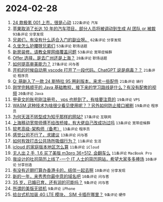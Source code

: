 # 2024-02-28

1. [24 款极氪 001 上市，很是心动](https://www.v2ex.com/t/1018982) `122条评论` `汽车`
1. [苹果取消了长达 10 年的汽车项目，部分人员将被调动到生成 AI 团队 or 被裁](https://www.v2ex.com/t/1018981) `93条评论` `分享发现`
1. [兄弟们，有没有什么适合入门的副业呀。](https://www.v2ex.com/t/1019005) `62条评论` `分享发现`
1. [久坐怎么护腰呀兄弟们](https://www.v2ex.com/t/1018994) `53条评论` `职场话题`
1. [新房装修，请教全屋网络覆盖问题](https://www.v2ex.com/t/1019000) `53条评论` `宽带症候群`
1. [Offer 选择，是去广州还是上海？](https://www.v2ex.com/t/1019023) `28条评论` `职场话题`
1. [如何提高审美能力？](https://www.v2ex.com/t/1018985) `27条评论` `问与答`
1. [开机的时候自动用 vscode 打开了一段代码。ChatGPT 说是病毒？？](https://www.v2ex.com/t/1019026) `21条评论` `程序员`
1. [Q: 萌新入了一款 24 斯特拉 95 圈刹版本，来求一些配件](https://www.v2ex.com/t/1018984) `21条评论` `骑行`
1. [刚学完韩顺平的 Java 基础教程，接下来的学习路线是什么？有没有配套的视频](https://www.v2ex.com/t/1019028) `20条评论` `Java`
1. [甲骨文的账号刚注册号， vps 也抢到了，有啥要注意的](https://www.v2ex.com/t/1019035) `19条评论` `VPS`
1. [WASM 这种技术为啥很少看见使用呢？？另外如何防止接口被刷](https://www.v2ex.com/t/1019016) `19条评论` `程序员`
1. [为何天涯不转型成为知乎那样的网站?](https://www.v2ex.com/t/1019040) `17条评论` `互联网`
1. [上海移动宽带师傅不给改桥接，有大佬自己改成功过吗](https://www.v2ex.com/t/1019049) `13条评论` `宽带症候群`
1. [软考高级-架构师（备考）](https://www.v2ex.com/t/1019043) `13条评论` `程序员`
1. [感觉公司不行了，求建议](https://www.v2ex.com/t/1019041) `13条评论` `问与答`
1. [如何有效打击公共场所吸烟行为？](https://www.v2ex.com/t/1019075) `11条评论` `生活`
1. [icloud 的家庭版本地区怎么算](https://www.v2ex.com/t/1018991) `11条评论` `iCloud`
1. [无人出 2 手, 1.6 买了美版 m3pro 36+512, 会翻车么](https://www.v2ex.com/t/1018989) `11条评论` `MacBook Pro`
1. [我设计的吐司简历上线了-一个 IT 人士的简历网站，希望大家多多捧场](https://www.v2ex.com/t/1019079) `10条评论` `分享创造`
1. [有没有近期打算办香港卡的，结伴一起去啊](https://www.v2ex.com/t/1019038) `10条评论` `分享发现`
1. [新的一年，来秀秀你最中意的域名吧](https://www.v2ex.com/t/1019034) `10条评论` `问与答`
1. [35 岁，已婚已育，还有润的可能吗？](https://www.v2ex.com/t/1019082) `9条评论` `问与答`
1. [所谓的美版无锁机](https://www.v2ex.com/t/1019051) `9条评论` `iPhone`
1. [给台式机加装 4G LTE 模块， SIM 卡插在哪里？](https://www.v2ex.com/t/1019025) `9条评论` `硬件`

